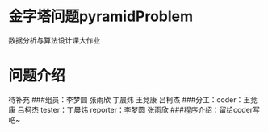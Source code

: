 # 金字塔问题pyramidProblem
数据分析与算法设计课大作业
# 问题介绍
待补充
###组员：李梦圆 张雨欣 丁晨炜 王竞康 吕柯杰
###分工：coder：王竞康 吕柯杰 tester：丁晨炜 reporter：李梦圆 张雨欣
###程序介绍：留给coder写吧~
###
